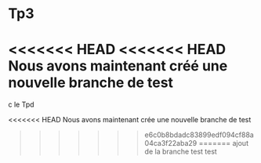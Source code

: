 # Tp3
<<<<<<< HEAD
<<<<<<< HEAD
Nous avons maintenant créé une nouvelle branche de test
=======
c le Tpd

<<<<<<< HEAD
Nous avons maintenant crée une nouvelle branche de test
>>>>>>> e6c0b8bdadc83899edf094cf88a04ca3f22aba29
=======
ajout de la branche test
>>>>>>> test
